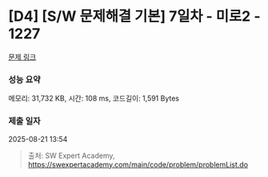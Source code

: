 # [D4] [S/W 문제해결 기본] 7일차 - 미로2 - 1227 

[문제 링크](https://swexpertacademy.com/main/code/problem/problemDetail.do?contestProbId=AV14wL9KAGkCFAYD) 

### 성능 요약

메모리: 31,732 KB, 시간: 108 ms, 코드길이: 1,591 Bytes

### 제출 일자

2025-08-21 13:54



> 출처: SW Expert Academy, https://swexpertacademy.com/main/code/problem/problemList.do